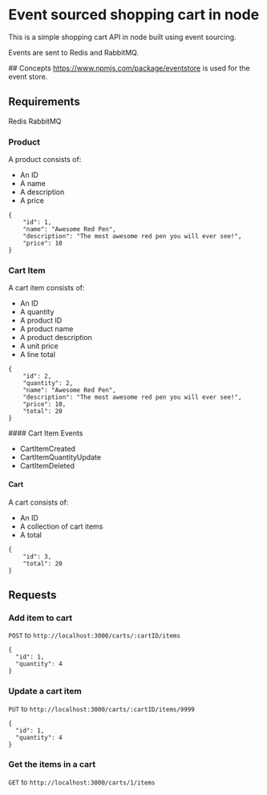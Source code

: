 # Event sourced shopping cart in node

This is a simple shopping cart API in node built using event sourcing. 

Events are sent to Redis and RabbitMQ.

## Concepts
https://www.npmjs.com/package/eventstore is used for the event store.

## Requirements
Redis
RabbitMQ

### Product

A product consists of:

- An ID
- A name
- A description
- A price

```
{
    "id": 1,
    "name": "Awesome Red Pen",
    "description": "The most awesome red pen you will ever see!",
    "price": 10
}
```

### Cart Item

A cart item consists of:

- An ID
- A quantity
- A product ID
- A product name
- A product description
- A unit price
- A line total

```
{
    "id": 2,
    "quantity": 2,
    "name": "Awesome Red Pen",
    "description": "The most awesome red pen you will ever see!",
    "price": 10,
    "total": 20
}
```

#### Cart Item Events

- CartItemCreated
- CartItemQuantityUpdate
- CartItemDeleted

#### Cart

A cart consists of:

- An ID
- A collection of cart items
- A total

```
{
    "id": 3,
    "total": 20
}
```

## Requests

### Add item to cart

`POST` to `http://localhost:3000/carts/:cartID/items`

```
{
  "id": 1,
  "quantity": 4
}
```

### Update a cart item

`PUT` to `http://localhost:3000/carts/:cartID/items/9999`

```
{
  "id": 1,
  "quantity": 4
}
```

### Get the items in a cart

`GET` to `http://localhost:3000/carts/1/items`